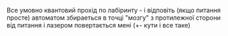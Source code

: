Все умовно квантовий прохід по лабіринту - і відповіть (якщо питання просте) автоматом збираеться в точці "мозгу" з протилежної сторони від питання і лазером повертається мені (+- кути і все таке)